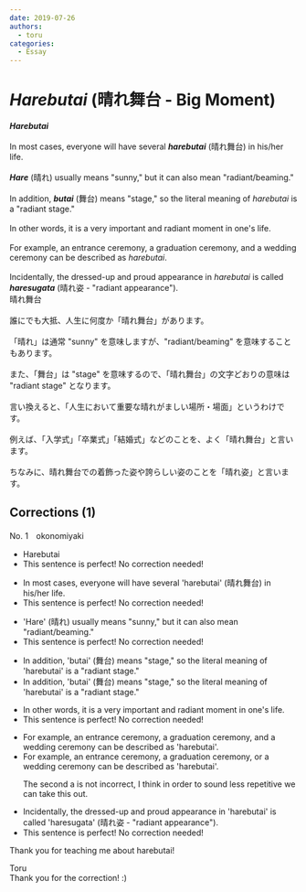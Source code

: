 ```yaml
---
date: 2019-07-26
authors:
  - toru
categories:
  - Essay
---
```


<h1 id="subject_show"><strong><em>Harebutai</strong></em> (晴れ舞台 - Big Moment)</h1>
<div class="date" hidden>Jul 26, 2019 22:34</div>
<div id="post"><div id="body_show_ori">
<strong><em>Harebutai</strong></em><br/><br/>In most cases, everyone will have several <strong><em>harebutai</em></strong> (晴れ舞台) in his/her life.<br/><br/><strong><em>Hare</em></strong> (晴れ) usually means "sunny," but it can also mean "radiant/beaming."<br/><br/>In addition, <strong><em>butai</em></strong> (舞台) means "stage," so the literal meaning of <em>harebutai</em> is a "radiant stage."<br/><br/>In other words, it is a very important and radiant moment in one's life.<br/><br/>For example, an entrance ceremony, a graduation ceremony, and a wedding ceremony can be described as <em>harebutai</em>.<br/><br/>Incidentally, the dressed-up and proud appearance in <em>harebutai</em> is called <strong><em>haresugata</em></strong> (晴れ姿 - "radiant appearance").
</div></div>

<!-- more -->

<div id="post_ja"><div id="body_show_mo">
晴れ舞台<br/><br/>誰にでも大抵、人生に何度か「晴れ舞台」があります。<br/><br/>「晴れ」は通常 "sunny" を意味しますが、"radiant/beaming" を意味することもあります。<br/><br/>また、「舞台」は "stage" を意味するので、「晴れ舞台」の文字どおりの意味は "radiant stage" となります。<br/><br/>言い換えると、「人生において重要な晴れがましい場所・場面」というわけです。<br/><br/>例えば、「入学式」「卒業式」「結婚式」などのことを、よく「晴れ舞台」と言います。<br/><br/>ちなみに、晴れ舞台での着飾った姿や誇らしい姿のことを「晴れ姿」と言います。
</div></div>

## Corrections (1)
<div id="block"><div class="first_name"> No. 1　<span class="just_name">okonomiyaki</span></div><div id="block2">
<ul class="correction_field">
<li class="incorrect">Harebutai</li>
<li class="corrected perfect">This sentence is perfect! No correction needed!</li>
</ul>
<ul class="correction_field">
<li class="incorrect">In most cases, everyone will have several 'harebutai' (晴れ舞台) in his/her life.</li>
<li class="corrected perfect">This sentence is perfect! No correction needed!</li>
</ul>
<ul class="correction_field">
<li class="incorrect">'Hare' (晴れ) usually means "sunny," but it can also mean "radiant/beaming."</li>
<li class="corrected perfect">This sentence is perfect! No correction needed!</li>
</ul>
<ul class="correction_field">
<li class="incorrect">In addition, 'butai' (舞台) means "stage," so the literal meaning of 'harebutai' is a "radiant stage."</li>
<li class="corrected correct">
In addition, 'butai' (舞台) means "stage," so the literal meaning of 'harebutai' is <span class="sline"><span class="f_red">a</span></span> "radiant stage."
</li>
</ul>
<ul class="correction_field">
<li class="incorrect">In other words, it is a very important and radiant moment in one's life.</li>
<li class="corrected perfect">This sentence is perfect! No correction needed!</li>
</ul>
<ul class="correction_field">
<li class="incorrect">For example, an entrance ceremony, a graduation ceremony, and a wedding ceremony can be described as 'harebutai'.</li>
<li class="corrected correct">
For example, an entrance ceremony, <span class="sline"><span class="f_red">a</span></span> graduation ceremony, <span class="f_blue">or</span> a wedding ceremony can be described as 'harebutai'.
<p class="correction_comment">The second a is not incorrect, I think in order to sound less repetitive we can take this out.</p>
</li>
</ul>
<ul class="correction_field">
<li class="incorrect">Incidentally, the dressed-up and proud appearance in 'harebutai' is called 'haresugata' (晴れ姿 - "radiant appearance").</li>
<li class="corrected perfect">This sentence is perfect! No correction needed!</li>
</ul>
<p class="comment_small">
 Thank you for teaching me about harebutai!
</p>

</div><div class="name"><span class="just_name">Toru</span><br>
Thank you for the correction! :)
</div>
</div>
